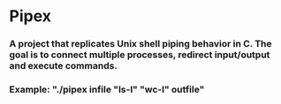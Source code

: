 <h1>Pipex</h1>
<h3>A project that replicates Unix shell piping behavior in C. The goal is to connect multiple processes, redirect input/output and execute commands.</h3>
<h3>Example: "./pipex infile "ls-l" "wc-l" outfile"</h3>
